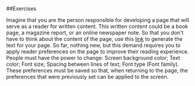 ##Exercises

Imagine that you are the person responsible for developing a page that will serve as a reader for written content.
This written content could be a book page, a magazine report, or an online newspaper note. So that you don't have to think about the content of the page, use this [link](https://www.lipsum.com/) to generate the text for your page.
So far, nothing new, but this demand requires you to apply reader preferences on the page to improve their reading experience.
People must have the power to change:
Screen background color;
Text color;
Font size;
Spacing between lines of text;
Font type (Font family).
These preferences must be saved so that, when returning to the page, the preferences that were previously set can be applied to the screen.
